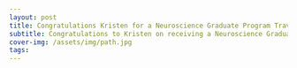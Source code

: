 ```yaml
---
layout: post
title: Congratulations Kristen for a Neuroscience Graduate Program Travel Award
subtitle: Congratulations to Kristen on receiving a Neuroscience Graduate Program Travel Award!
cover-img: /assets/img/path.jpg
tags: 
---
```

